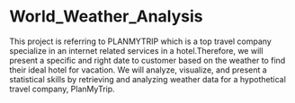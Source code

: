# World_Weather_Analysis
This project is referring to PLANMYTRIP which is a top travel company specialize in an internet related services in a hotel.Therefore, we will  present a specific and right date to customer based on the weather to find their ideal hotel for vacation. We will analyze, visualize, and present a statistical skills by retrieving and analyzing weather data for a hypothetical travel company, PlanMyTrip. 
